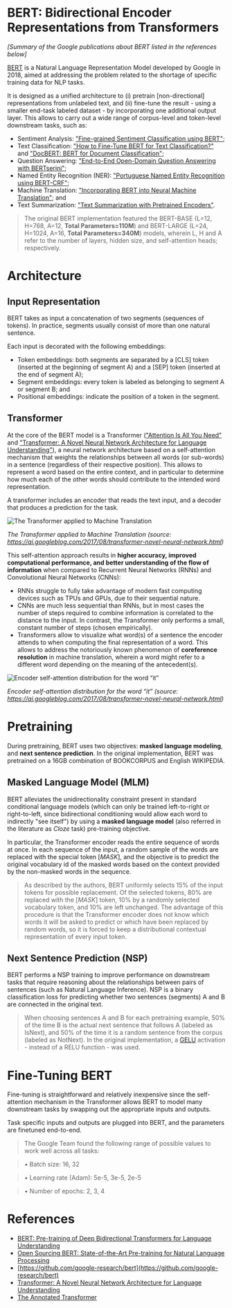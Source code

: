 # BERT: Bidirectional Encoder Representations from Transformers
*[Summary of the Google publications about BERT listed in the references below]*

[BERT](https://arxiv.org/abs/1810.04805) is a Natural Language Representation Model developed by Google in 2018, aimed at addressing the problem related to the shortage of specific training data for NLP tasks.

It is designed as a unified architecture to (i) pretrain [non-directional] representations from unlabeled text, and (ii) fine-tune the result - using a smaller end-task labeled dataset - by incorporating one additional output layer. This allows to carry out a wide range of corpus-level and token-level downstream tasks, such as:

- Sentiment Analysis: ["Fine-grained Sentiment Classification using BERT"](https://arxiv.org/abs/1910.03474);
- Text Classification: ["How to Fine-Tune BERT for Text Classification?"](https://arxiv.org/abs/1905.05583) and ["DocBERT: BERT for Document Classification"](https://arxiv.org/abs/1904.08398);
- Question Answering: ["End-to-End Open-Domain Question Answering with BERTserini"](https://arxiv.org/abs/1902.01718);
- Named Entity Recognition (NER): ["Portuguese Named Entity Recognition using BERT-CRF"](https://arxiv.org/abs/1909.10649);
- Machine Translation: ["Incorporating BERT into Neural Machine Translation"](https://arxiv.org/abs/2002.06823); and
- Text Summarization: ["Text Summarization with Pretrained Encoders"](https://arxiv.org/abs/1908.08345).

> The original BERT implementation featured the BERT-BASE (L=12, H=768, A=12, **Total Parameters=110M**) and BERT-LARGE (L=24, H=1024, A=16, **Total Parameters=340M**) models, wherein L, H and A refer to the number of layers, hidden size, and self-attention heads; respectively.

# Architecture

## Input Representation

BERT takes as input a concatenation of two segments (sequences of tokens). In practice, segments usually consist of more than one natural sentence. 

Each input is decorated with the following embeddings:
- Token embeddings: both segments are separated by a [CLS] token (inserted at the beginning of segment A) and a [SEP] token (inserted at the end of segment A);
- Segment embeddings: every token is labeled as belonging to segment A or segment B; and
- Positional embeddings: indicate the position of a token in the segment.

## Transformer

At the core of the BERT model is a Transformer (["Attention Is All You Need"](https://arxiv.org/abs/1706.03762) and ["Transformer: A Novel Neural Network Architecture for Language Understanding"](https://ai.googleblog.com/2017/08/transformer-novel-neural-network.html)), a neural network architecture based on a self-attention mechanism that weights the relationships between all words (or sub-words) in a sentence (regardless of their respective position). This allows to represent a word based on the entire context, and in particular to determine how much each of the other words should contribute to the intended word representation.

A transformer includes an encoder that reads the text input, and a decoder that produces a prediction for the task.

![The Transformer applied to Machine Translation](https://3.bp.blogspot.com/-aZ3zvPiCoXM/WaiKQO7KRnI/AAAAAAAAB_8/7a1CYjp40nUg4lKpW7covGZJQAySxlg8QCLcBGAs/s1600/transform20fps.gif)

*The Transformer applied to Machine Translation* *(source: https://ai.googleblog.com/2017/08/transformer-novel-neural-network.html)*

This self-attention approach results in **higher accuracy, improved computational performance, and better understanding of the flow of information** when compared to Recurrent Neural Networks (RNNs) and Convolutional Neural Networks (CNNs):
- RNNs struggle to fully take advantage of modern fast computing devices such as TPUs and GPUs, due to their sequential nature. 
- CNNs are much less sequential than RNNs, but in most cases the number of steps required to combine information is correlated to the distance to the input. In contrast, the Transformer only performs a small, constant number of steps (chosen empirically).
- Transformers allow to visualize what word(s) of a sentence the encoder attends to when computing the final representation of a word. This allows to address the notoriously known phenomenon of **coreference resolution** in machine translation, wherein a word might refer to a different word depending on the meaning of the antecedent(s).

![Encoder self-attention distribution for the word “it”](https://1.bp.blogspot.com/-AVGK0ApREtk/WaiAuzddKVI/AAAAAAAAB_A/WPV5ropBU-cxrcMpqJBFHg73K9NX4vywwCLcBGAs/s1600/image2.png)


*Encoder self-attention distribution for the word “it”* *(source: https://ai.googleblog.com/2017/08/transformer-novel-neural-network.html)*

# Pretraining

During pretraining, BERT uses two objectives: **masked language modeling**, and **next sentence prediction**. In the original implementation, BERT was pretrained on a 16GB combination of BOOKCORPUS and English WIKIPEDIA.

## Masked Language Model (MLM)

BERT alleviates the unidirectionality constraint present in standard conditional language models (which can only be trained left-to-right or right-to-left, since bidirectional conditioning would allow each word to indirectly "see itself") by using a **masked language model** (also referred in the literature as *Cloze* task) pre-training objective.

In particular, the Transformer encoder reads the entire sequence of words at once. In each sequence of the input, a random sample of the words are replaced with the special token [*MASK*], and the objective is to predict the original vocabulary id of the masked words based on the context provided by the non-masked words in the sequence. 

> As described by the authors, BERT uniformly selects 15% of the input tokens for possible replacement. Of the selected tokens, 80% are replaced with the [*MASK*] token, 10% by a randomly selected vocabulary token, and 10% are left unchanged. The advantage of this procedure is that the Transformer encoder does not know which words it will be asked to predict or which have been replaced by random words, so it is forced to keep a distributional contextual representation of every input token.

## Next Sentence Prediction (NSP)

BERT performs a NSP training to improve performance on downstream tasks that require reasoning about the relationships between pairs of sentences (such as Natural Language Inference). NSP is a binary classification loss for predicting whether two sentences (segments) A and B are connected in the original text. 

> When choosing sentences A and B for each pretraining example, 50% of the time B is the actual next sentence that follows A (labeled as IsNext), and 50% of the time it is a random sentence from the corpus (labeled as NotNext). In the original implementation, a [GELU](https://arxiv.org/abs/1606.08415) activation - instead of a RELU function - was used.

# Fine-Tuning BERT

Fine-tuning is straightforward and relatively inexpensive since the self-attention mechanism in the Transformer allows BERT to model many downstream tasks by swapping out the appropriate inputs and outputs.

Task specific inputs and outputs are plugged into BERT, and the parameters are finetuned end-to-end.

> The Google Team found the following range of possible values to work well across all tasks:

> • Batch size: 16, 32

> • Learning rate (Adam): 5e-5, 3e-5, 2e-5

> • Number of epochs: 2, 3, 4


# References
- [BERT: Pre-training of Deep Bidirectional Transformers for Language Understanding
](https://arxiv.org/abs/1810.04805)
- [Open Sourcing BERT: State-of-the-Art Pre-training for Natural Language Processing](https://ai.googleblog.com/2018/11/open-sourcing-bert-state-of-art-pre.html)
- [https://github.com/google-research/bert](https://github.com/google-research/bert)
- [Transformer: A Novel Neural Network Architecture for Language Understanding](https://ai.googleblog.com/2017/08/transformer-novel-neural-network.html)
- [The Annotated Transformer](http://nlp.seas.harvard.edu/annotated-transformer/)